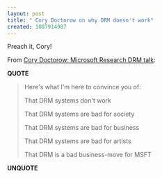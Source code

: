 ```yaml
---
layout: post
title: " Cory Doctorow on why DRM doesn't work"
created: 1087914987
---
```

Preach it, Cory!

From <a href="http://junk.haughey.com/doctorow-drm-ms.html">Cory Doctorow: Microsoft Research DRM talk</a>:
<p><strong>QUOTE</strong></p><blockquote>Here's what I'm here to convince you of:

That DRM systems don't work

That DRM systems are bad for society

That DRM systems are bad for business

That DRM systems are bad for artists

That DRM is a bad business-move for MSFT</blockquote><p><strong>UNQUOTE</strong></p>


